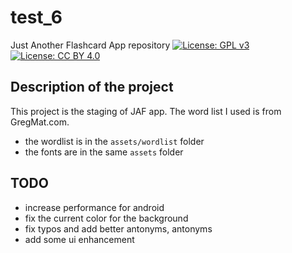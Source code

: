 # test_6

Just Another Flashcard App repository 
[![License: GPL v3](https://img.shields.io/badge/License-GPLv3-blue.svg)](https://www.gnu.org/licenses/gpl-3.0) [![License: CC BY 4.0](https://img.shields.io/badge/License-CC%20BY%204.0-lightgrey.svg)](https://creativecommons.org/licenses/by/4.0/)

## Description of the project

This project is the staging of JAF app. The word list I used is from GregMat.com.

- the wordlist is in the `assets/wordlist` folder
- the fonts are in the same `assets` folder

## TODO

- increase performance for android
- fix the current color for the background
- fix typos and add better antonyms, antonyms
- add some ui enhancement
